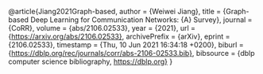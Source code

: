 @article{Jiang2021Graph-based,
  author    = {Weiwei Jiang},
  title     = {Graph-based Deep Learning for Communication Networks: {A} Survey},
  journal   = {CoRR},
  volume    = {abs/2106.02533},
  year      = {2021},
  url       = {https://arxiv.org/abs/2106.02533},
  archivePrefix = {arXiv},
  eprint    = {2106.02533},
  timestamp = {Thu, 10 Jun 2021 16:34:18 +0200},
  biburl    = {https://dblp.org/rec/journals/corr/abs-2106-02533.bib},
  bibsource = {dblp computer science bibliography, https://dblp.org}
}